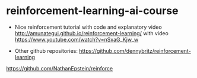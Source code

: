 # reinforcement-learning-ai-course

- Nice reinforcement tutorial with code and explanatory video
http://amunategui.github.io/reinforcement-learning/ with video https://www.youtube.com/watch?v=nSxaG_Kjw_w

- Other github repositories:
https://github.com/dennybritz/reinforcement-learning

https://github.com/NathanEpstein/reinforce